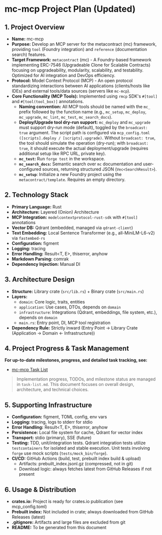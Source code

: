 # mc-mcp Project Plan (Updated)

## 1. Project Overview

*   **Name:** mc-mcp
*   **Purpose:** Develop an MCP server for the metacontract (mc) framework, providing `tool` (Foundry integration) and `reference` (documentation search) features.
*   **Target Framework:** `metacontract` (mc) - A Foundry-based framework implementing ERC-7546 (Upgradeable Clone for Scalable Contracts) focusing on upgradeability, modularity, scalability, and testability. Optimized for AI integration and DevOps efficiency.
*   **Protocol:** Model Context Protocol (MCP) - An open protocol standardizing interactions between AI applications (clients/hosts like IDEs) and external tools/data sources (servers like `mc-mcp`).
*   **Core Functionality (MCP Tools):** Implemented using `rmcp` SDK's `#[tool]` and `#[tool(tool_box)]` annotations.
    *   **Naming convention:** All MCP tools should be named with the `mc_` prefix followed by the function name (e.g., `mc_setup`, `mc_deploy`, `mc_upgrade`, `mc_lint`, `mc_test`, `mc_search_docs`).
    *   **Deploy/Upgrade tool dry-run support:** `mc_deploy` and `mc_upgrade` must support dry-run mode (default), toggled by the `broadcast: true` argument. The script path is configured via `mcp_config.toml ([scripts].deploy / [scripts].upgrade)`. Without `broadcast: true`, the tool should simulate the operation (dry-run); with `broadcast: true`, it should execute the actual deployment/upgrade (requires additional setup like RPC URL, private key).
    *   **`mc_test`:** Run `forge test` in the workspace.
    *   **`mc_search_docs`:** Semantic search over `mc` documentation and user-configured sources, returning structured JSON (`Vec<SearchResult>`).
    *   **`mc_setup`**: Initialize a new Foundry project using the `metacontract/template`. Requires an empty directory.

## 2. Technology Stack

*   **Primary Language:** Rust
*   **Architecture:** Layered (Onion) Architecture
*   **MCP Integration:** `modelcontextprotocol-rust-sdk` with `#[tool]` annotations
*   **Vector DB:** Qdrant (embedded, managed via `qdrant-client`)
*   **Text Embedding:** Local Sentence Transformer (e.g., all-MiniLM-L6-v2) via `fastembed-rs`
*   **Configuration:** figment
*   **Logging:** tracing
*   **Error Handling:** Result<T, E>, thiserror, anyhow
*   **Markdown Parsing:** comrak
*   **Dependency Injection:** Manual DI

## 3. Architecture Design

*   **Structure:** Library crate (`src/lib.rs`) + Binary crate (`src/main.rs`)
*   **Layers:**
    *   `domain`: Core logic, traits, entities
    *   `application`: Use cases, DTOs, depends on `domain`
    *   `infrastructure`: Integrations (Qdrant, embeddings, file system, etc.), depends on `domain`
    *   `main.rs`: Entry point, DI, MCP tool registration
*   **Dependency Rule:** Strictly inward (Entry Point -> Library Crate (Application -> Domain <- Infrastructure))

## 4. Project Progress & Task Management

**For up-to-date milestones, progress, and detailed task tracking, see:**
- [mc-mcp Task List](../task/task-list.md)

> Implementation progress, TODOs, and milestone status are managed in `task-list.md`. This document focuses on overall design, architecture, and technical choices.

## 5. Supporting Infrastructure

*   **Configuration:** figment, TOML config, env vars
*   **Logging:** tracing, logs to stderr for stdio
*   **Error Handling:** Result<T, E>, thiserror, anyhow
*   **Persistence:** Local file system for cache, Qdrant for vector index
*   **Transport:** stdio (primary), SSE (future)
*   **Testing:** TDD, unit/integration tests. Qdrant integration tests utilize `testcontainers` for isolated and stable execution. Unit tests involving `forge` use mock scripts (`tests/mock_bin/forge`).
*   **CI/CD:** GitHub Actions (build, test, prebuilt index build & upload)
    *   Artifacts: prebuilt_index.jsonl.gz (compressed, not in git)
    *   Download logic: always fetches latest from GitHub Releases if not present

## 6. Usage & Distribution

*   **crates.io:** Project is ready for crates.io publication (see mcp_config.toml)
*   **Prebuilt index:** Not included in crate; always downloaded from GitHub Releases (latest)
*   **.gitignore:** Artifacts and large files are excluded from git
*   **README:** To be generated from this document
